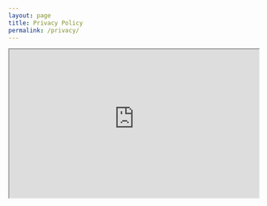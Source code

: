 ```yaml
---
layout: page
title: Privacy Policy
permalink: /privacy/
---
```


<!-- This is the base Jekyll theme. You can find out more info about customizing your Jekyll theme, as well as basic Jekyll usage documentation at [jekyllrb.com](https://jekyllrb.com/)

You can find the source code for Minima at GitHub:
[jekyll][jekyll-organization] /
[minima](https://github.com/jekyll/minima)

You can find the source code for Jekyll at GitHub:
[jekyll][jekyll-organization] /
[jekyll](https://github.com/jekyll/jekyll)


[jekyll-organization]: https://github.com/jekyll
 -->

 <iframe src="https://console.am.jciconnectedcloud.com/privacy/iq_wifi_privacy_notice_template.html" width="100%" height="300">
  <embed src="https://console.am.jciconnectedcloud.com/privacy/iq_wifi_privacy_notice_template.html" style="width:500px; height: 300px;">
</iframe>